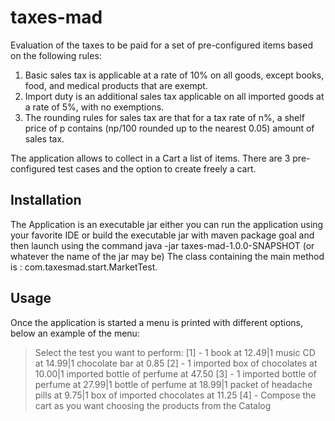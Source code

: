 # taxes-mad
Evaluation of the taxes to be paid for a set of pre-configured items based on the following rules:
 1. Basic sales tax is applicable at a rate of 10% on all goods, except books, food, and medical products that are exempt.
 2. Import duty is an additional sales tax applicable on all imported goods at a rate of 5%, with no exemptions.
 3. The rounding rules for sales tax are that for a tax rate of n%, a shelf price of p contains (np/100 rounded up to the nearest 0.05) amount of sales tax.

The application allows to collect in a Cart a list of items.
There are 3 pre-configured test cases and the option to create freely a cart.


## Installation

The Application is an executable jar either you can run the application using your favorite IDE 
or build the executable jar with maven package goal and then launch using the command java -jar taxes-mad-1.0.0-SNAPSHOT (or whatever the name of the jar may be)
The class containing the main method is : com.taxesmad.start.MarketTest.

## Usage

Once the application is started a menu is printed with different options, below an example of the menu:

>Select the test you want to perform:
>[1] - 1 book at 12.49|1 music CD at 14.99|1 chocolate bar at 0.85
>[2] - 1 imported box of chocolates at 10.00|1 imported bottle of perfume at 47.50
>[3] - 1 imported bottle of perfume at 27.99|1 bottle of perfume at 18.99|1 packet of headache pills at 9.75|1 box of imported chocolates at 11.25
>[4] - Compose the cart as you want choosing the products from the Catalog




